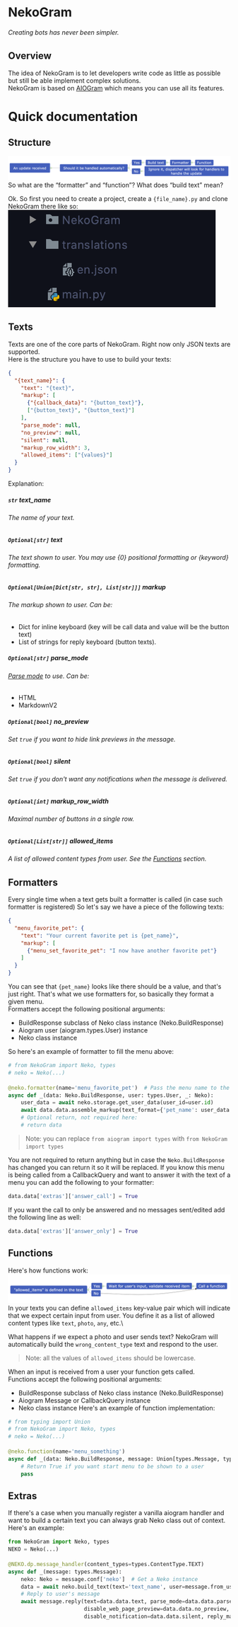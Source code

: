 # NekoGram
###### Creating bots has never been simpler\.

## Overview
The idea of NekoGram is to let developers write code as little as possible but still be able implement complex 
solutions\.\
NekoGram is based on [AIOGram](https://github.com/aiogram/aiogram) which means you can use all its features\.

# Quick documentation

## Structure
![](docs/update-structure.png)
So what are the “formatter” and “function”\?
What does “build text” mean\?

Ok\. So first you need to create a project\, create a `{file_name}.py` and clone NekoGram there like so\:\
![](docs/project-structure.png)

## Texts
Texts are one of the core parts of NekoGram\. Right now only JSON texts are supported.\
Here is the structure you have to use to build your texts\:
```json
{
  "{text_name}": {
    "text": "{text}",
    "markup": [
      {"{callback_data}": "{button_text}"},
      ["{button_text}", "{button_text}"]
    ],
    "parse_mode": null,
    "no_preview": null,
    "silent": null,
    "markup_row_width": 3,
    "allowed_items": ["{values}"]
  }
}
```
Explanation\:
##### `str` text_name
###### The name of your text\.

##### `Optional[str]` text
###### The text shown to user\. You may use {0} positional formatting or {keyword} formatting\.

##### `Optional[Union[Dict[str, str], List[str]]]` markup
###### The markup shown to user\. Can be\:
- Dict for inline keyboard \(key will be call data and value will be the button text\)
- List of strings for reply keyboard \(button texts\)\.

##### `Optional[str]` parse_mode
###### [Parse mode](https://core.telegram.org/bots/api#formatting-options) to use\. Can be\:
- HTML
- MarkdownV2

##### `Optional[bool]` no_preview
###### Set `true` if you want to hide link previews in the message\.

##### `Optional[bool]` silent
###### Set `true` if you don't want any notifications when the message is delivered\.

##### `Optional[int]` markup_row_width
###### Maximal number of buttons in a single row\.

##### `Optional[List[str]]` allowed_items
###### A list of allowed content types from user\. See the [Functions]() section\.

## Formatters
Every single time when a text gets built a formatter is called \(in case such formatter is registered\)
So let\'s say we have a piece of the following texts\:
```json
{
  "menu_favorite_pet": {
    "text": "Your current favorite pet is {pet_name}",
    "markup": [
      {"menu_set_favorite_pet": "I now have another favorite pet"}
    ]
  }
}
```
You can see that `{pet_name}` looks like there should be a value\, and that\'s just right\.
That\'s what we use formatters for\, so basically they format a given menu\.\
Formatters accept the following positional arguments\:
- BuildResponse subclass of Neko class instance \(Neko\.BuildResponse\)
- Aiogram user \(aiogram\.types\.User\) instance
- Neko class instance

So here\'s an example of formatter to fill the menu above\:
```python
# from NekoGram import Neko, types
# neko = Neko(...)

@neko.formatter(name='menu_favorite_pet')  # Pass the menu name to the “name” argument
async def _(data: Neko.BuildResponse, user: types.User, _: Neko):
    user_data = await neko.storage.get_user_data(user_id=user.id)
    await data.data.assemble_markup(text_format={'pet_name': user_data.get('favorite_pet', 'unknown')})
    # Optional return, not required here:
    # return data
```
> Note\: you can replace `from aiogram import types` with `from NekoGram import types`

You are not required to return anything but in case the `Neko.BuildResponse` has changed you can return it so 
it will be replaced\.
If you know this menu is being called from a CallbackQuery and want to answer it with the text of a menu you can 
add the following to your formatter\:
```python
data.data['extras']['answer_call'] = True
```
If you want the call to only be answered and no messages sent\/edited add the following line as well\:
```python
data.data['extras']['answer_only'] = True
```

## Functions
Here\'s how functions work\:
![](docs/function-structure.png)
In your texts you can define `allowed_items` key-value pair which will indicate that we expect certain input from user\.
You define it as a list of allowed content types like `text`\, `photo`\, `any`\, etc\.\

What happens if we expect a photo and user sends text? NekoGram will automatically build the `wrong_content_type` 
text and respond to the user\.
> Note\: all the values of `allowed_items` should be lowercase\.

When an input is received from a user your function gets called\.\
Functions accept the following positional arguments\:
- BuildResponse subclass of Neko class instance \(Neko\.BuildResponse\)
- Aiogram Message or CallbackQuery instance
- Neko class instance
Here's an example of function implementation\:
```python
# from typing import Union
# from NekoGram import Neko, types
# neko = Neko(...)

@neko.function(name='menu_something')
async def _(data: Neko.BuildResponse, message: Union[types.Message, types.CallbackQuery], neko: Neko):
    # Return True if you want start menu to be shown to a user
    pass
```

## Extras
If there\'s a case when you manually register a vanilla aiogram handler and want to build a certain text you can 
always grab Neko class out of context. Here\'s an example\:
```python
from NekoGram import Neko, types
NEKO = Neko(...)

@NEKO.dp.message_handler(content_types=types.ContentType.TEXT)
async def _(message: types.Message):
    neko: Neko = message.conf['neko']  # Get a Neko instance
    data = await neko.build_text(text='text_name', user=message.from_user)  # Build a text
    # Reply to user's message
    await message.reply(text=data.data.text, parse_mode=data.data.parse_mode,
                        disable_web_page_preview=data.data.no_preview, reply=False,
                        disable_notification=data.data.silent, reply_markup=data.data.markup)
```